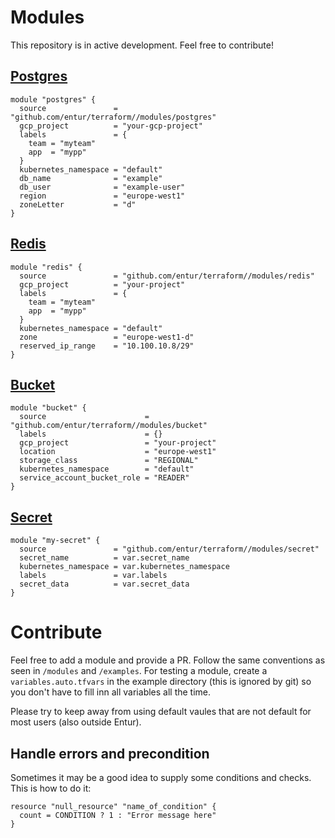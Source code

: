 # Modules

This repository is in active development. Feel free to contribute!

## [Postgres](./modules/postgres)

```hcl
module "postgres" {
  source               = "github.com/entur/terraform//modules/postgres"
  gcp_project          = "your-gcp-project"
  labels               = {
    team = "myteam"
    app  = "mypp"
  }
  kubernetes_namespace = "default"
  db_name              = "example"
  db_user              = "example-user"
  region               = "europe-west1"
  zoneLetter           = "d"
}
```
    
## [Redis](./modules/redis)

```hcl
module "redis" {
  source               = "github.com/entur/terraform//modules/redis"
  gcp_project          = "your-project"
  labels               = {
    team = "myteam"
    app  = "mypp"
  }
  kubernetes_namespace = "default"
  zone                 = "europe-west1-d"
  reserved_ip_range    = "10.100.10.8/29"
}
```

## [Bucket](./modules/bucket)

```hcl
module "bucket" {
  source                      = "github.com/entur/terraform//modules/bucket"
  labels                      = {}
  gcp_project                 = "your-project"
  location                    = "europe-west1"
  storage_class               = "REGIONAL"
  kubernetes_namespace        = "default"
  service_account_bucket_role = "READER"
}
```

## [Secret](./modules/secret)

```hcl
module "my-secret" {
  source               = "github.com/entur/terraform//modules/secret"
  secret_name          = var.secret_name
  kubernetes_namespace = var.kubernetes_namespace
  labels               = var.labels
  secret_data          = var.secret_data
}
```

# Contribute

Feel free to add a module and provide a PR.
Follow the same conventions as seen in `/modules` and `/examples`.
For testing a module, create a `variables.auto.tfvars` in the example directory (this is ignored by git) so you don't have to fill inn all variables all the time.

Please try to keep away from using default vaules that are not default for most users (also outside Entur).

## Handle errors and precondition

Sometimes it may be a good idea to supply some conditions and checks. This is how to do it:

```hcl
resource "null_resource" "name_of_condition" {
  count = CONDITION ? 1 : "Error message here"
}
```